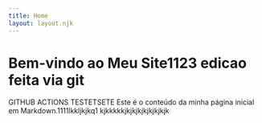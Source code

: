 ```yaml
---
title: Home
layout: layout.njk
---
```


# Bem-vindo ao Meu Site1123 edicao feita via git

GITHUB ACTIONS TESTETSETE
Este é o conteúdo da minha página inicial em Markdown.1111lkkljkjkq1
kjkkkkkjkjkjkjkjkjkjkjk
